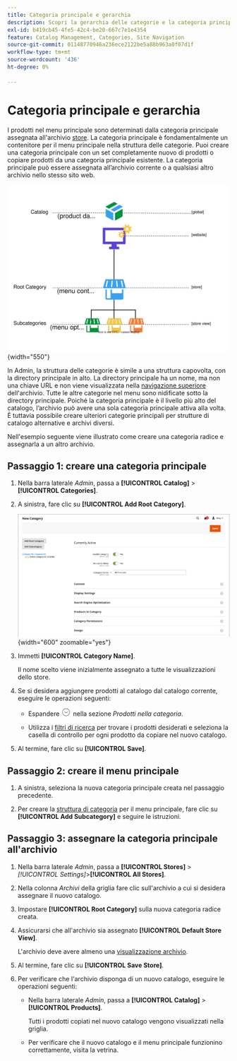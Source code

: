 ```yaml
---
title: Categoria principale e gerarchia
description: Scopri la gerarchia delle categorie e la categoria principale, che funge da contenitore per il menu principale nella struttura delle categorie.
exl-id: b419cb45-4fe5-42c4-be20-667c7e1e4354
feature: Catalog Management, Categories, Site Navigation
source-git-commit: 01148770946a236ece2122be5a88b963a0f07d1f
workflow-type: tm+mt
source-wordcount: '436'
ht-degree: 0%

---
```


# Categoria principale e gerarchia

I prodotti nel menu principale sono determinati dalla categoria principale assegnata all&#39;archivio [store](../stores-purchase/stores.md#add-stores). La categoria principale è fondamentalmente un contenitore per il menu principale nella struttura delle categorie. Puoi creare una categoria principale con un set completamente nuovo di prodotti o copiare prodotti da una categoria principale esistente. La categoria principale può essere assegnata all’archivio corrente o a qualsiasi altro archivio nello stesso sito web.

![Diagramma della gerarchia del catalogo](./assets/catalog-hierarchy-scope.svg){width="550"}

In Admin, la struttura delle categorie è simile a una struttura capovolta, con la directory principale in alto. La directory principale ha un nome, ma non una chiave URL e non viene visualizzata nella [navigazione superiore](navigation-top.md) dell&#39;archivio. Tutte le altre categorie nel menu sono nidificate sotto la directory principale. Poiché la categoria principale è il livello più alto del catalogo, l’archivio può avere una sola categoria principale attiva alla volta. È tuttavia possibile creare ulteriori categorie principali per strutture di catalogo alternative e archivi diversi.

Nell&#39;esempio seguente viene illustrato come creare una categoria radice e assegnarla a un altro archivio.

## Passaggio 1: creare una categoria principale

1. Nella barra laterale _Admin_, passa a **[!UICONTROL Catalog]** > **[!UICONTROL Categories]**.

1. A sinistra, fare clic su **[!UICONTROL Add Root Category]**.

   ![Nuova categoria principale](./assets/category-root-ee.png){width="600" zoomable="yes"}

1. Immetti **[!UICONTROL Category Name]**.

   Il nome scelto viene inizialmente assegnato a tutte le visualizzazioni dello store.

1. Se si desidera aggiungere prodotti al catalogo dal catalogo corrente, eseguire le operazioni seguenti:

   - Espandere ![Selettore di espansione](../assets/icon-display-expand.png) nella sezione _Prodotti nella categoria_.

   - Utilizza i [filtri di ricerca](../getting-started/admin-grid-controls.md) per trovare i prodotti desiderati e seleziona la casella di controllo per ogni prodotto da copiare nel nuovo catalogo.

1. Al termine, fare clic su **[!UICONTROL Save]**.

## Passaggio 2: creare il menu principale

1. A sinistra, seleziona la nuova categoria principale creata nel passaggio precedente.

1. Per creare la [struttura di categoria](category-create.md) per il menu principale, fare clic su **[!UICONTROL Add Subcategory]** e seguire le istruzioni.

## Passaggio 3: assegnare la categoria principale all&#39;archivio

1. Nella barra laterale _Admin_, passa a **[!UICONTROL Stores]** > _[!UICONTROL Settings]_>**[!UICONTROL All Stores]**.

1. Nella colonna _Archivi_ della griglia fare clic sull&#39;archivio a cui si desidera assegnare il nuovo catalogo.

1. Impostare **[!UICONTROL Root Category]** sulla nuova categoria radice creata.

1. Assicurarsi che all&#39;archivio sia assegnato **[!UICONTROL Default Store View]**.

   L&#39;archivio deve avere almeno una [visualizzazione archivio](../stores-purchase/store-views.md).

1. Al termine, fare clic su **[!UICONTROL Save Store]**.

1. Per verificare che l&#39;archivio disponga di un nuovo catalogo, eseguire le operazioni seguenti:

   - Nella barra laterale _Admin_, passa a **[!UICONTROL Catalog]** > **[!UICONTROL Products]**.

     Tutti i prodotti copiati nel nuovo catalogo vengono visualizzati nella griglia.

   - Per verificare che il nuovo catalogo e il menu principale funzionino correttamente, visita la vetrina.
